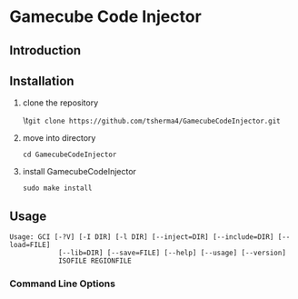 # Gamecube Code Injector

## Introduction

## Installation 

1. clone the repository

   \t`git clone https://github.com/tsherma4/GamecubeCodeInjector.git`

2. move into directory

   `cd GamecubeCodeInjector`

3. install GamecubeCodeInjector

   `sudo make install`

## Usage

```
Usage: GCI [-?V] [-I DIR] [-l DIR] [--inject=DIR] [--include=DIR] [--load=FILE]
            [--lib=DIR] [--save=FILE] [--help] [--usage] [--version]
            ISOFILE REGIONFILE
```

### Command Line Options
